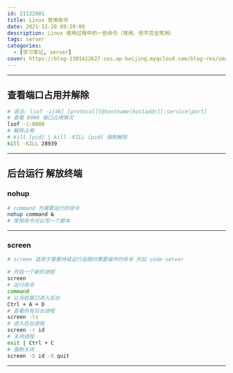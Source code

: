 ```yaml
---
id: 21122801
title: Linux 常用命令
date: 2021-12-28 09:29:00
description: Linux 使用过程中的一些命令（常用，但不完全常用）
tags: server
categories: 
  - [学习笔记, server]
cover: https://blog-1301412627.cos.ap-beijing.myqcloud.com/blog-res/images/server/linux/linux.jpg
---
```

***
## 查看端口占用并解除
```bash
# 语法: lsof -i[46] [protocol][@hostname|hostaddr][:service|port]
# 查看 8000 端口占用情况
lsof -i:8000
# 解除占用
# kill [pid] | kill -KILL [pid] 强制解除
kill -KILL 28939
```
***
## 后台运行 解放终端
### nohup
```bash
# command 为需要运行的命令
nohup command &
# 常用命令可以写一个脚本
```
***
### screen
```bash
# screen 适用于需要持续运行且随时需要操作的命令 列如 code-server

# 开启一个新的进程
screen
# 运行命令
command
# 让当前窗口进入后台
Ctrl + A + D
# 查看所有后台进程
screen -ls
# 进入后台进程
screen -r id
# 关闭进程
exit | Ctrl + C
# 强制关闭
screen -S id -X quit
```
***